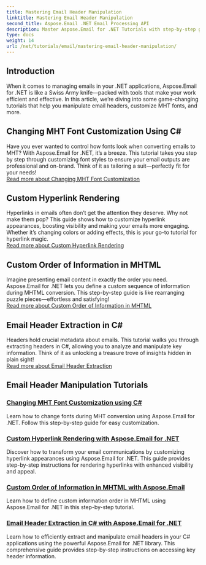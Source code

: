 ```yaml
---
title: Mastering Email Header Manipulation
linktitle: Mastering Email Header Manipulation
second_title: Aspose.Email .NET Email Processing API
description: Master Aspose.Email for .NET Tutorials with step-by-step guides on email header manipulation, font customization, hyperlink rendering, and MHTML information ordering.
type: docs
weight: 14
url: /net/tutorials/email/mastering-email-header-manipulation/
---
```

## Introduction

When it comes to managing emails in your .NET applications, Aspose.Email for .NET is like a Swiss Army knife—packed with tools that make your work efficient and effective. In this article, we’re diving into some game-changing tutorials that help you manipulate email headers, customize MHT fonts, and more.

## Changing MHT Font Customization Using C#  
Have you ever wanted to control how fonts look when converting emails to MHT? With Aspose.Email for .NET, it’s a breeze. This tutorial takes you step by step through customizing font styles to ensure your email outputs are professional and on-brand. Think of it as tailoring a suit—perfectly fit for your needs!  
[Read more about Changing MHT Font Customization](./changing-mht-font-customization/)  

## Custom Hyperlink Rendering  
Hyperlinks in emails often don’t get the attention they deserve. Why not make them pop? This guide shows how to customize hyperlink appearances, boosting visibility and making your emails more engaging. Whether it’s changing colors or adding effects, this is your go-to tutorial for hyperlink magic.  
[Read more about Custom Hyperlink Rendering](./custom-hyperlink-rendering/)  

## Custom Order of Information in MHTML  
Imagine presenting email content in exactly the order you need. Aspose.Email for .NET lets you define a custom sequence of information during MHTML conversion. This step-by-step guide is like rearranging puzzle pieces—effortless and satisfying!  
[Read more about Custom Order of Information in MHTML](./custom-order-of-information-in-mhtml/)  

## Email Header Extraction in C#  
Headers hold crucial metadata about emails. This tutorial walks you through extracting headers in C#, allowing you to analyze and manipulate key information. Think of it as unlocking a treasure trove of insights hidden in plain sight!  
[Read more about Email Header Extraction](./email-header-extraction/)  

## Email Header Manipulation Tutorials
### [Changing MHT Font Customization using C#](./changing-mht-font-customization/)
Learn how to change fonts during MHT conversion using Aspose.Email for .NET. Follow this step-by-step guide for easy customization.
### [Custom Hyperlink Rendering with Aspose.Email for .NET ](./custom-hyperlink-rendering/)
Discover how to transform your email communications by customizing hyperlink appearances using Aspose.Email for .NET. This guide provides step-by-step instructions for rendering hyperlinks with enhanced visibility and appeal.
### [Custom Order of Information in MHTML with Aspose.Email](./custom-order-of-information-in-mhtml/)
Learn how to define custom information order in MHTML using Aspose.Email for .NET in this step-by-step tutorial.
### [Email Header Extraction in C# with Aspose.Email for .NET](./email-header-extraction/)
Learn how to efficiently extract and manipulate email headers in your C# applications using the powerful Aspose.Email for .NET library. This comprehensive guide provides step-by-step instructions on accessing key header information. 